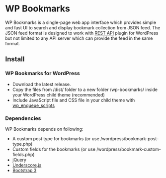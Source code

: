 # WP Bookmarks #

WP Bookmarks is a single-page web app interface which provides simple and fast UI to search and display bookmark collection from JSON feed. The JSON feed format is designed to work with [REST API](http://developer.wordpress.com/docs/api/) plugin for WordPress but not limited to any API server which can provide the feed in the same format.

## Install ##

### WP Bookmarks for WordPress ###

* Download the latest release.
* Copy the files from /dist/ folder to a new folder /wp-bookmarks/ inside your WordPress child theme (recommended)
* Include JavaScript file and CSS file in your child theme with [wp_enqueue_scripts](http://codex.wordpress.org/Plugin_API/Action_Reference/wp_enqueue_scripts)

### Dependencies ###

WP Bookmarks depends on following:

* A custom post type for bookmarks (or use /wordpress/bookmark-post-type.php)
* Custom fields for the bookmarks (or use /wordpress/bookmark-custom-fields.php)
* jQuery
* [Underscore.js](http://underscorejs.org/)
* [Bootstrap 3](http://getbootstrap.com/)
